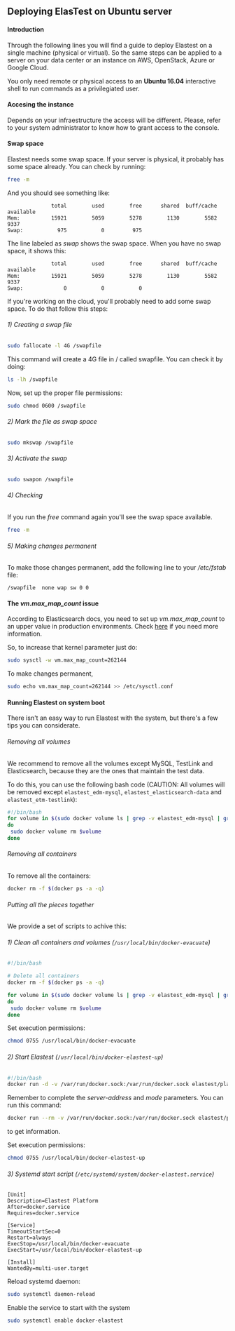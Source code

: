 <div class="range range-xs-left">
<div class="cell-xs-10 cell-lg-6 text-md-left inset-md-right-80 cell-lg-push-1 offset-top-50 offset-lg-top-0">
<h2 id="content" class="h1">Deploying ElasTest on Ubuntu server</h2>
<div class="offset-top-30 offset-md-top-50">
</div>
</div>
</div>

<h4 class="holder-subtitle link-top">Introduction</h4>

Through the following lines you will find a guide to deploy Elastest on a single machine (physical or virtual). So the same steps can be applied to a server on your data center or an instance on AWS, OpenStack, Azure or Google Cloud.

You only need remote or physical access to an **Ubuntu 16.04** interactive shell to run commands as a privilegiated user.

<h4 class="holder-subtitle link-top">Accesing the instance</h4>

Depends on your infraestructure the access will be different. Please, refer to your system administrator to know how to grant access to the console.

<h4 class="holder-subtitle link-top">Swap space</h4>

Elastest needs some swap space. If your server is physical, it probably has some space already. You can check by running:

```bash
free -m
```

And you should see something like:

```text
              total        used        free      shared  buff/cache   available
Mem:          15921        5059        5278        1130        5582        9337
Swap:           975           0         975
```

The line labeled as *swap* shows the swap space. When you have no swap space, it shows this:


```text
              total        used        free      shared  buff/cache   available
Mem:          15921        5059        5278        1130        5582        9337
Swap:             0           0           0
```

If you're working on the cloud, you'll probably need to add some swap space. To do that follow this steps:

<h6 class="small-subtitle">1) Creating a swap file</h6>

```bash
sudo fallocate -l 4G /swapfile
```

This command will create a 4G file in / called swapfile. You can check it by doing:

```bash
ls -lh /swapfile
```

Now, set up the proper file permissions:

```bash
sudo chmod 0600 /swapfile
```

<h6 class="small-subtitle">2) Mark the file as swap space</h6>

```bash
sudo mkswap /swapfile
```

<h6 class="small-subtitle">3) Activate the swap</h6>

```bash
sudo swapon /swapfile
```

<h6 class="small-subtitle">4) Checking</h6>

If you run the *free* command again you'll see the swap space available.

```bash
free -m
```

<h6 class="small-subtitle">5) Making changes permanent</h6>

To make those changes permanent, add the following line to your */etc/fstab* file:

```text
/swapfile  none wap sw 0 0
```

<h4 class="holder-subtitle link-top">The <i>vm.max_map_count</i> issue</h4>

According to Elasticsearch docs, you need to set up *vm.max_map_count* to an upper value in production environments. Check [here](https://www.elastic.co/guide/en/elasticsearch/reference/current/docker.html) if you need more information.

So, to increase that kernel parameter just do:

```bash
sudo sysctl -w vm.max_map_count=262144
```

To make changes permanent,

```bash
sudo echo vm.max_map_count=262144 >> /etc/sysctl.conf
```

<h4 class="holder-subtitle link-top">Running Elastest on system boot</h4>

There isn't an easy way to run Elastest with the system, but there's a few tips you can considerate.

<h6 class="small-subtitle">Removing all volumes</h6>

We recommend to remove all the volumes except MySQL, TestLink and Elasticsearch, because they are the ones that maintain the test data.

To do this, you can use the following bash code (CAUTION: All volumes will be removed except `elastest_edm-mysql`, `elastest_elasticsearch-data` and `elastest_etm-testlink`):

```bash
#!/bin/bash
for volume in $(sudo docker volume ls | grep -v elastest_edm-mysql | grep -v elastest_elasticsearch-data | grep -v elastest_etm-testlink | tail -n +2 | awk '{print $2}')
do
 sudo docker volume rm $volume 
done
```

<h6 class="small-subtitle">Removing all containers</h6>

To remove all the containers:

```bash
docker rm -f $(docker ps -a -q)
```

<h6 class="small-subtitle">Putting all the pieces together</h6>

We provide a set of scripts to achive this:

<h6 class="smaller-subtitle">1) Clean all containers and volumes (<code>/usr/local/bin/docker-evacuate</code>)</h6>

```bash
#!/bin/bash

# Delete all containers
docker rm -f $(docker ps -a -q)

for volume in $(sudo docker volume ls | grep -v elastest_edm-mysql | grep -v elastest_elasticsearch-data | grep -v elastest_etm-testlink | tail -n +2 | awk '{print $2}')
do
 sudo docker volume rm $volume 
done
```

Set execution permissions:

```bash
chmod 0755 /usr/local/bin/docker-evacuate
```

<h6 class="smaller-subtitle">2) Start Elastest (<code>/usr/local/bin/docker-elastest-up</code>)</h6>

```bash
#!/bin/bash
docker run -d -v /var/run/docker.sock:/var/run/docker.sock elastest/platform:latest start --server-address=YOU_IP_HERE --mode=MODE --pullcore
```

Remember to complete the *server-address* and *mode* parameters. You can run this command:

```bash
docker run --rm -v /var/run/docker.sock:/var/run/docker.sock elastest/platform start --help
```

to get information.

Set execution permissions:

```bash
chmod 0755 /usr/local/bin/docker-elastest-up
```

<h6 class="smaller-subtitle">3) Systemd start script (<code>/etc/systemd/system/docker-elastest.service</code>)</h6>

```text
[Unit]
Description=Elastest Platform
After=docker.service
Requires=docker.service

[Service]
TimeoutStartSec=0
Restart=always
ExecStop=/usr/local/bin/docker-evacuate
ExecStart=/usr/local/bin/docker-elastest-up

[Install]
WantedBy=multi-user.target
```

Reload systemd daemon:

```bash
sudo systemctl daemon-reload
```

Enable the service to start with the system

```bash
sudo systemctl enable docker-elastest
```
